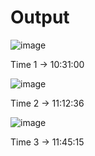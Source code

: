 # Output
![image](https://github.com/Bunnyy0905/Project_01/assets/126411621/52582bbe-ec28-4da8-b7e9-22d9ded156bf)


Time 1 -> 10:31:00

![image](https://github.com/Bunnyy0905/Project_01/assets/126411621/bb9d9440-a9e9-4f1c-bb61-3b375d3158cf)



Time 2 -> 11:12:36

![image](https://github.com/Bunnyy0905/Project_HCJ_01/assets/126411621/a3c789e5-d1aa-48ca-8876-22b848bdd60a)



Time 3 -> 11:45:15

